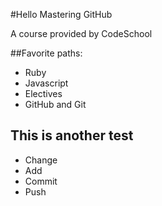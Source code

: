 #Hello Mastering GitHub

A course provided by CodeSchool

##Favorite paths:

* Ruby 
* Javascript 
* Electives
* GitHub and Git

## This is another test

* Change
* Add
* Commit
* Push
